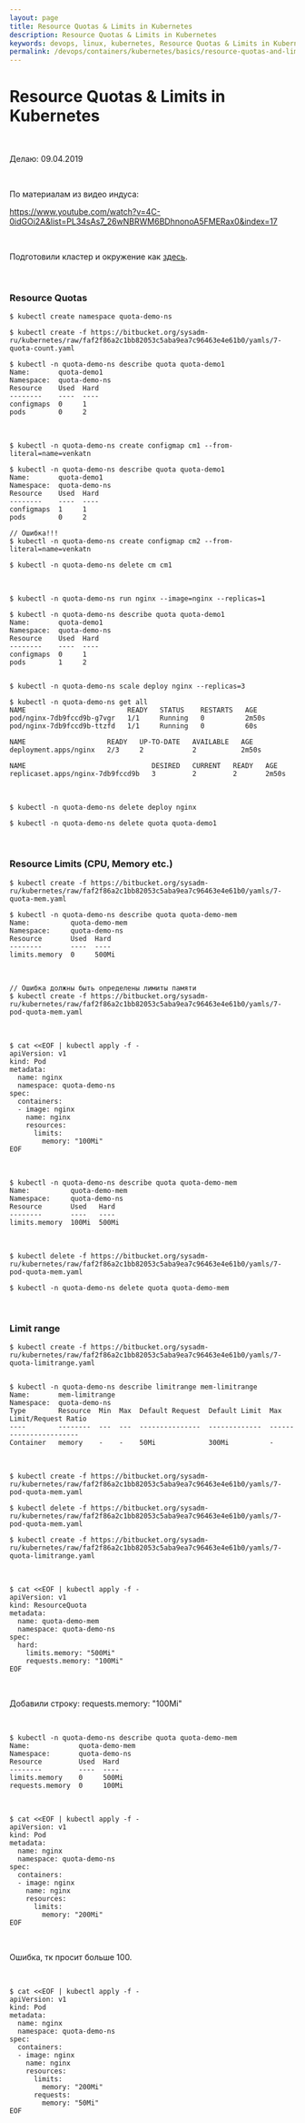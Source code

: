 ```yaml
---
layout: page
title: Resource Quotas & Limits in Kubernetes
description: Resource Quotas & Limits in Kubernetes
keywords: devops, linux, kubernetes, Resource Quotas & Limits in Kubernetes
permalink: /devops/containers/kubernetes/basics/resource-quotas-and-limits/
---
```


# Resource Quotas & Limits in Kubernetes

<br/>

Делаю: 09.04.2019

<br/>

По материалам из видео индуса:

https://www.youtube.com/watch?v=4C-0idGOi2A&list=PL34sAs7_26wNBRWM6BDhnonoA5FMERax0&index=17

<br/>

Подготовили кластер и окружение как <a href="/devops/containers/kubernetes/kubeadm/vagrant-centos7-3-node-kubernetes-cluster/">здесь</a>.

<br/>

### Resource Quotas

    $ kubectl create namespace quota-demo-ns

    $ kubectl create -f https://bitbucket.org/sysadm-ru/kubernetes/raw/faf2f86a2c1bb82053c5aba9ea7c96463e4e61b0/yamls/7-quota-count.yaml

    $ kubectl -n quota-demo-ns describe quota quota-demo1
    Name:       quota-demo1
    Namespace:  quota-demo-ns
    Resource    Used  Hard
    --------    ----  ----
    configmaps  0     1
    pods        0     2

<br/>

    $ kubectl -n quota-demo-ns create configmap cm1 --from-literal=name=venkatn

    $ kubectl -n quota-demo-ns describe quota quota-demo1
    Name:       quota-demo1
    Namespace:  quota-demo-ns
    Resource    Used  Hard
    --------    ----  ----
    configmaps  1     1
    pods        0     2

    // Ошибка!!!
    $ kubectl -n quota-demo-ns create configmap cm2 --from-literal=name=venkatn

    $ kubectl -n quota-demo-ns delete cm cm1

<br/>

    $ kubectl -n quota-demo-ns run nginx --image=nginx --replicas=1

    $ kubectl -n quota-demo-ns describe quota quota-demo1
    Name:       quota-demo1
    Namespace:  quota-demo-ns
    Resource    Used  Hard
    --------    ----  ----
    configmaps  0     1
    pods        1     2


    $ kubectl -n quota-demo-ns scale deploy nginx --replicas=3

    $ kubectl -n quota-demo-ns get all
    NAME                         READY   STATUS    RESTARTS   AGE
    pod/nginx-7db9fccd9b-g7vgr   1/1     Running   0          2m50s
    pod/nginx-7db9fccd9b-ttzfd   1/1     Running   0          60s

    NAME                    READY   UP-TO-DATE   AVAILABLE   AGE
    deployment.apps/nginx   2/3     2            2           2m50s

    NAME                               DESIRED   CURRENT   READY   AGE
    replicaset.apps/nginx-7db9fccd9b   3         2         2       2m50s

<br/>

    $ kubectl -n quota-demo-ns delete deploy nginx

    $ kubectl -n quota-demo-ns delete quota quota-demo1

<br/>

### Resource Limits (CPU, Memory etc.)

    $ kubectl create -f https://bitbucket.org/sysadm-ru/kubernetes/raw/faf2f86a2c1bb82053c5aba9ea7c96463e4e61b0/yamls/7-quota-mem.yaml

    $ kubectl -n quota-demo-ns describe quota quota-demo-mem
    Name:          quota-demo-mem
    Namespace:     quota-demo-ns
    Resource       Used  Hard
    --------       ----  ----
    limits.memory  0     500Mi

<br/>

    // Ошибка должны быть определены лимиты памяти
    $ kubectl create -f https://bitbucket.org/sysadm-ru/kubernetes/raw/faf2f86a2c1bb82053c5aba9ea7c96463e4e61b0/yamls/7-pod-quota-mem.yaml

<br/>

```
$ cat <<EOF | kubectl apply -f -
apiVersion: v1
kind: Pod
metadata:
  name: nginx
  namespace: quota-demo-ns
spec:
  containers:
  - image: nginx
    name: nginx
    resources:
      limits:
        memory: "100Mi"
EOF
```

<br/>

    $ kubectl -n quota-demo-ns describe quota quota-demo-mem
    Name:          quota-demo-mem
    Namespace:     quota-demo-ns
    Resource       Used   Hard
    --------       ----   ----
    limits.memory  100Mi  500Mi

<br/>

    $ kubectl delete -f https://bitbucket.org/sysadm-ru/kubernetes/raw/faf2f86a2c1bb82053c5aba9ea7c96463e4e61b0/yamls/7-pod-quota-mem.yaml

    $ kubectl -n quota-demo-ns delete quota quota-demo-mem

<br/>

### Limit range

    $ kubectl create -f https://bitbucket.org/sysadm-ru/kubernetes/raw/faf2f86a2c1bb82053c5aba9ea7c96463e4e61b0/yamls/7-quota-limitrange.yaml


    $ kubectl -n quota-demo-ns describe limitrange mem-limitrange
    Name:       mem-limitrange
    Namespace:  quota-demo-ns
    Type        Resource  Min  Max  Default Request  Default Limit  Max Limit/Request Ratio
    ----        --------  ---  ---  ---------------  -------------  -----------------------
    Container   memory    -    -    50Mi             300Mi          -

<br/>

    $ kubectl create -f https://bitbucket.org/sysadm-ru/kubernetes/raw/faf2f86a2c1bb82053c5aba9ea7c96463e4e61b0/yamls/7-pod-quota-mem.yaml

    $ kubectl delete -f https://bitbucket.org/sysadm-ru/kubernetes/raw/faf2f86a2c1bb82053c5aba9ea7c96463e4e61b0/yamls/7-pod-quota-mem.yaml

    $ kubectl create -f https://bitbucket.org/sysadm-ru/kubernetes/raw/faf2f86a2c1bb82053c5aba9ea7c96463e4e61b0/yamls/7-quota-limitrange.yaml

<br/>

```
$ cat <<EOF | kubectl apply -f -
apiVersion: v1
kind: ResourceQuota
metadata:
  name: quota-demo-mem
  namespace: quota-demo-ns
spec:
  hard:
    limits.memory: "500Mi"
    requests.memory: "100Mi"
EOF

```

<br/>

Добавили строку: requests.memory: "100Mi"

<br/>

    $ kubectl -n quota-demo-ns describe quota quota-demo-mem
    Name:            quota-demo-mem
    Namespace:       quota-demo-ns
    Resource         Used  Hard
    --------         ----  ----
    limits.memory    0     500Mi
    requests.memory  0     100Mi

<br/>

```
$ cat <<EOF | kubectl apply -f -
apiVersion: v1
kind: Pod
metadata:
  name: nginx
  namespace: quota-demo-ns
spec:
  containers:
  - image: nginx
    name: nginx
    resources:
      limits:
        memory: "200Mi"
EOF

```

<br/>

Ошибка, тк просит больше 100.

<br/>

```
$ cat <<EOF | kubectl apply -f -
apiVersion: v1
kind: Pod
metadata:
  name: nginx
  namespace: quota-demo-ns
spec:
  containers:
  - image: nginx
    name: nginx
    resources:
      limits:
        memory: "200Mi"
      requests:
        memory: "50Mi"
EOF

```
